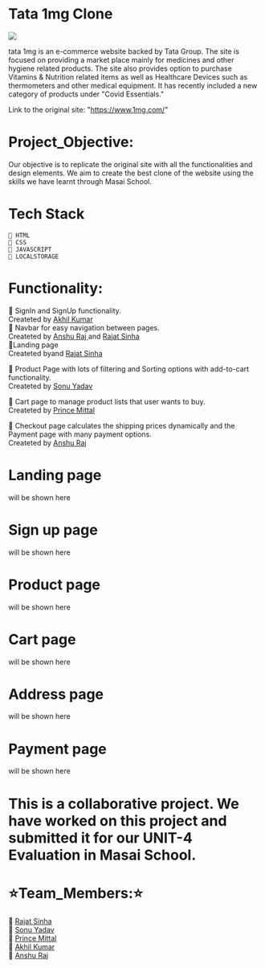 # Tata 1mg Clone
<img src="https://assets.1mg.com/pwa-app/production/2.0.0/static/images/site-icons/1mg-logo-large.png">

tata 1mg is an e-commerce website backed by Tata Group. The site is focused on providing a market place mainly for medicines and other hygiene related products. The site also provides option to purchase Vitamins & Nutrition related items as well as Healthcare Devices such as thermometers and other medical equipment. It has recently included a new category of products under "Covid Essentials."

Link to the original site: "https://www.1mg.com/"


# Project_Objective:

Our objective is to replicate the original site with all the functionalities and design elements. We aim to create the best clone of the website using the skills we have learnt through Masai School.

 # Tech Stack
    🔘 HTML
    🔘 CSS
    🔘 JAVASCRIPT
    🔘 LOCALSTORAGE
    
    
# Functionality:
  🔘 SignIn and SignUp functionality. <br>
         <span> Createted by  <a href = "https://github.com/Akhil0425" > Akhil Kumar </a> </span><br>
  🔘 Navbar for easy navigation between pages.<br>
        <span> Createted by  <a href = "https://github.com/Mr-raaz/" > Anshu Raj </a> and <a href = "https://github.com/Rajatsinha05" > Rajat Sinha </a>             </span><br>
  🔘Landing page <br>
         <span> Createted byand <a href = "https://github.com/Rajatsinha05" > Rajat Sinha </a>  </span><br>
  
  🔘 Product Page with lots of filtering and Sorting options  with add-to-cart functionality.<br>
    <span> Createted by  <a href = "https://github.com/sonukryadav" > Sonu Yadav </a>  </span><br>
 
  🔘 Cart page to manage product lists that user wants to buy.<br>
  <span> Createted by  <a href = "https://github.com/PrinceMittal1" > Prince Mittal </a>  </span><br>
     
  🔘 Checkout page calculates the shipping prices dynamically and the Payment page with many payment options.<br>
  <span> Createted by <a href = "https://github.com/Mr-raaz/" > Anshu Raj </a> </span><br>
  

  
  
  # Landing page
  will be shown here
  
  # Sign up page
  will be shown here
  
  # Product page
  will be shown here
  
  # Cart page
  will be shown here
  
  # Address page
  will be shown here
  
  # Payment page
  will be shown here
 


    
    
# This is a collaborative project. We have worked on this project and submitted it for our UNIT-4 Evaluation in Masai School. 
  
 # ⭐Team_Members:⭐
  🔘 <a href = "https://github.com/Rajatsinha05" > Rajat Sinha </a> <br>
  🔘 <a href = "https://github.com/sonukryadav" > Sonu Yadav </a> <br>
  🔘 <a href = "https://github.com/PrinceMittal1" > Prince Mittal </a> <br>
  🔘 <a href = "https://github.com/Akhil0425" > Akhil Kumar </a> <br>
  🔘 <a href = "https://github.com/Mr-raaz/" > Anshu Raj </a>
